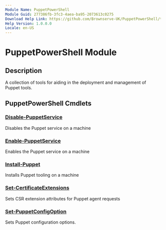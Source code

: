 ```yaml
---
Module Name: PuppetPowerShell
Module Guid: 277386fb-3fc3-4aea-ba95-2073613c0275
Download Help Link: https://github.com/Brownserve-UK/PuppetPowerShell/tree/main/.docs/
Help Version: 1.0.0.0
Locale: en-US
---
```


# PuppetPowerShell Module
## Description
A collection of tools for aiding in the deployment and management of Puppet tools.

## PuppetPowerShell Cmdlets
### [Disable-PuppetService](Disable-PuppetService.md)
Disables the Puppet service on a machine

### [Enable-PuppetService](Enable-PuppetService.md)
Enables the Puppet service on a machine

### [Install-Puppet](Install-Puppet.md)
Installs Puppet tooling on a machine

### [Set-CertificateExtensions](Set-CertificateExtensions.md)
Sets CSR extension attributes for Puppet agent requests

### [Set-PuppetConfigOption](Set-PuppetConfigOption.md)
Sets Puppet configuration options.

